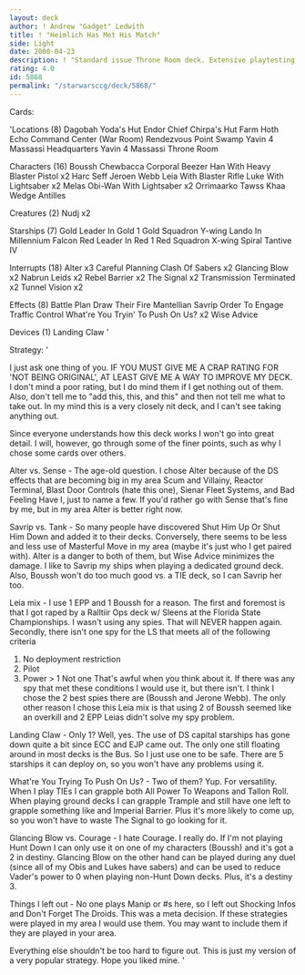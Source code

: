 ```yaml
---
layout: deck
author: ! Andrew "Gadget" Ledwith
title: ! "Heimlich Has Met His Match"
side: Light
date: 2000-04-23
description: ! "Standard issue Throne Room deck. Extensive playtesting has yielded an almost flawless design."
rating: 4.0
id: 5868
permalink: "/starwarsccg/deck/5868/"
---
```

Cards: 

'Locations (8)
Dagobah Yoda's Hut
Endor Chief Chirpa's Hut
Farm
Hoth Echo Command Center (War Room)
Rendezvous Point
Swamp
Yavin 4 Massassi Headquarters
Yavin 4 Massassi Throne Room

Characters (16)
Boussh
Chewbacca
Corporal Beezer
Han With Heavy Blaster Pistol  x2
Harc Seff
Jeroen Webb
Leia With Blaster Rifle
Luke With Lightsaber  x2
Melas
Obi-Wan With Lightsaber  x2
Orrimaarko
Tawss Khaa
Wedge Antilles

Creatures (2)
Nudj  x2

Starships (7)
Gold Leader In Gold 1
Gold Squadron Y-wing
Lando In Millennium Falcon
Red Leader In Red 1
Red Squadron X-wing
Spiral
Tantive IV

Interrupts (18)
Alter  x3
Careful Planning
Clash Of Sabers  x2
Glancing Blow  x2
Nabrun Leids  x2
Rebel Barrier  x2
The Signal  x2
Transmission Terminated  x2
Tunnel Vision  x2

Effects (8)
Battle Plan
Draw Their Fire
Mantellian Savrip
Order To Engage
Traffic Control
What're You Tryin' To Push On Us?  x2
Wise Advice

Devices (1)
Landing Claw  '

Strategy: '

I just ask one thing of you. IF YOU MUST GIVE ME A CRAP RATING FOR 'NOT BEING ORIGINAL', AT LEAST GIVE ME A WAY TO IMPROVE MY DECK. I don't mind a poor rating, but I do mind them if I get nothing out of them. Also, don't tell me to "add this, this, and this" and then not tell me what to take out. In my mind this is a very closely nit deck, and I can't see taking anything out.

Since everyone understands how this deck works I won't go into great detail. I will, however, go through some of the finer points, such as why I chose some cards over others.

Alter vs. Sense - The age-old question. I chose Alter because of the DS effects that are becoming big in my area Scum and Villainy, Reactor Terminal, Blast Door Controls (hate this one), Sienar Fleet Systems, and Bad Feeling Have I, just to name a few. If you'd rather go with Sense that's fine by me, but in my area Alter is better right now.

Savrip vs. Tank - So many people have discovered Shut Him Up Or Shut Him Down and added it to their decks. Conversely, there seems to be less and less use of Masterful Move in my area (maybe it's just who I get paired with). Alter is a danger to both of them, but Wise Advice minimizes the damage. I like to Savrip my ships when playing a dedicated ground deck. Also, Boussh won't do too much good vs. a TIE deck, so I can Savrip her too.

Leia mix - I use 1 EPP and 1 Boussh for a reason. The first and foremost is that I got raped by a Ralltiir Ops deck w/ Sleens at the Florida State Championships. I wasn't using any spies. That will NEVER happen again. Secondly, there isn't one spy for the LS that meets all of the following criteria
1) No deployment restriction
2) Pilot
3) Power > 1
Not one That's awful when you think about it. If there was any spy that met these conditions I would use it, but there isn't. I think I chose the 2 best spies there are (Boussh and Jerone Webb). The only other reason I chose this Leia mix is that using 2 of Boussh seemed like an overkill and 2 EPP Leias didn't solve my spy problem.

Landing Claw - Only 1? Well, yes. The use of DS capital starships has gone down quite a bit since ECC and EJP came out. The only one still floating around in most decks is the Bus. So I just use one to be safe. There are 5 starships it can deploy on, so you won't have any problems using it.

What're You Trying To Push On Us? - Two of them? Yup. For versatility. When I play TIEs I can grapple both All Power To Weapons and Tallon Roll. When playing ground decks I can grapple Trample and still have one left to grapple something like and Imperial Barrier. Plus it's more likely to come up, so you won't have to waste The Signal to go looking for it.

Glancing Blow vs. Courage - I hate Courage. I really do. If I'm not playing Hunt Down I can only use it on one of my characters (Boussh) and it's got a 2 in destiny. Glancing Blow on the other hand can be played during any duel (since all of my Obis and Lukes have sabers) and can be used to reduce Vader's power to 0 when playing non-Hunt Down decks. Plus, it's a destiny 3.

Things I left out - No one plays Manip or #s here, so I left out Shocking Infos and Don't Forget The Droids. This was a meta decision. If these strategies were played in my area I would use them. You may want to include them if they are played in your area.

Everything else shouldn't be too hard to figure out. This is just my version of a very popular strategy. Hope you liked mine.	  '
